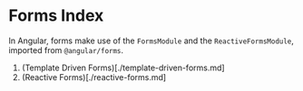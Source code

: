 # Forms Index

In Angular, forms make use of the `FormsModule` and the `ReactiveFormsModule`, imported from `@angular/forms`.


1. (Template Driven Forms)[./template-driven-forms.md]
1. (Reactive Forms)[./reactive-forms.md]